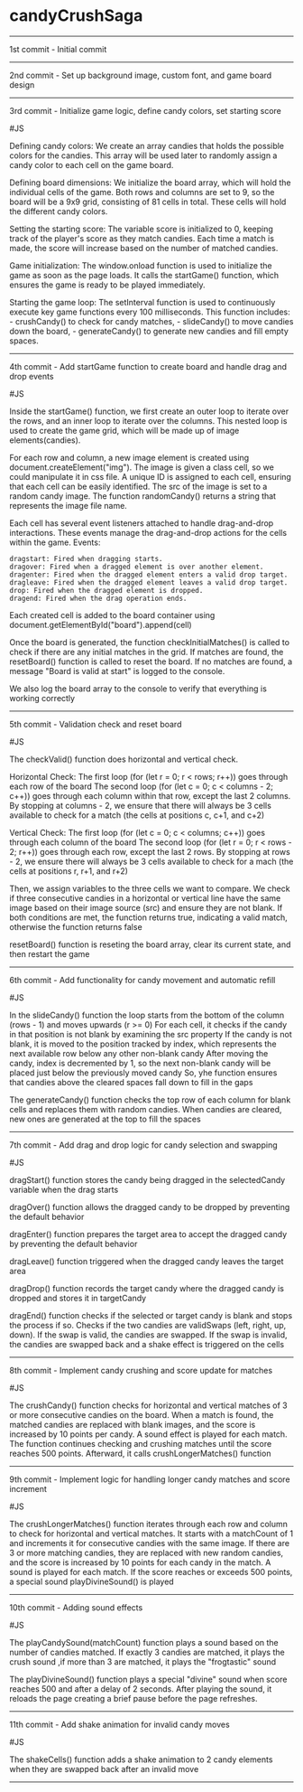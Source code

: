 # candyCrushSaga
************
1st commit - Initial commit
************
2nd commit - Set up background image, custom font, and game board design
************
3rd commit - Initialize game logic, define candy colors, set starting score

#JS 

Defining candy colors: We create an array candies that holds the possible colors for the candies. This array will be used later to randomly assign a candy color to each cell on the game board.

Defining board dimensions: We initialize the board array, which will hold the individual cells of the game. Both rows and columns are set to 9, so the board will be a 9x9 grid, consisting of 81 cells in total. These cells will hold the different candy colors.

Setting the starting score: The variable score is initialized to 0, keeping track of the player's score as they match candies. Each time a match is made, the score will increase based on the number of matched candies.

Game initialization: The window.onload function is used to initialize the game as soon as the page loads. It calls the startGame() function, which ensures the game is ready to be played immediately.

Starting the game loop: The setInterval function is used to continuously execute key game functions every 100 milliseconds. 
This function includes:  - crushCandy() to check for candy matches,
                         - slideCandy() to move candies down the board,
                         - generateCandy() to generate new candies and fill empty spaces.
*******************************
4th commit - Add startGame function to create board and handle drag and drop events

#JS

Inside the startGame() function, we first create an outer loop to iterate over the rows, and an inner loop to iterate over the columns. This nested loop is used to create the game grid, which will be made up of image elements(candies).

For each row and column, a new image element is created using document.createElement("img").
The image is given a class cell, so we could manipulate it in css file.
A unique ID is assigned to each cell, ensuring that each cell can be easily identified.
The src of the image is set to a random candy image. 
The function randomCandy() returns a string that represents the image file name.

Each cell has several event listeners attached to handle drag-and-drop interactions. These events manage the drag-and-drop actions for the cells within the game. Events:

    dragstart: Fired when dragging starts.
    dragover: Fired when a dragged element is over another element.
    dragenter: Fired when the dragged element enters a valid drop target.
    dragleave: Fired when the dragged element leaves a valid drop target.
    drop: Fired when the dragged element is dropped.
    dragend: Fired when the drag operation ends.

Each created cell is added to the board container using document.getElementById("board").append(cell)

Once the board is generated, the function checkInitialMatches() is called to check if there are any initial matches in the grid. If matches are found, the resetBoard() function is called to reset the board. If no matches are found, a message "Board is valid at start" is logged to the console.

We also log the board array to the console to verify that everything is working correctly
************************
5th commit - Validation check and reset board

#JS

The checkValid() function does horizontal and vertical check. 

Horizontal Check:
The first loop (for (let r = 0; r < rows; r++)) goes through each row of the board
The second loop (for (let c = 0; c < columns - 2; c++)) goes through each column within that row, except the last 2 columns. By stopping at columns - 2, we ensure that there will always be 3 cells available to check for a match (the cells at positions c, c+1, and c+2)

Vertical Check:
The first loop (for (let c = 0; c < columns; c++)) goes through each column of the board
The second loop (for (let r = 0; r < rows - 2; r++)) goes through each row, except the last 2 rows. By stopping at rows - 2, we ensure there will always be 3 cells available to check for a mach (the cells at positions r, r+1, and r+2)

Then, we assign variables to the three cells we want to compare. We check if three consecutive candies in a horizontal or vertical line have the same image based on their image source (src) and ensure they are not blank. If both conditions are met, the function returns true, indicating a valid match, otherwise the function returns false 

resetBoard() function is reseting the board array, clear its current state, and then restart the game
***********************
6th commit - Add functionality for candy movement and automatic refill

#JS

In the slideCandy() function the loop starts from the bottom of the column (rows - 1) and moves upwards (r >= 0)
For each cell, it checks if the candy in that position is not blank by examining the src property
If the candy is not blank, it is moved to the position tracked by index, which represents the next available row below any other non-blank candy
After moving the candy, index is decremented by 1, so the next non-blank candy will be placed just below the previously moved candy
So, yhe function ensures that candies above the cleared spaces fall down to fill in the gaps

The generateCandy() function checks the top row of each column for blank cells and replaces them with random candies. When candies are cleared, new ones are generated at the top to fill the spaces
************************
7th commit - Add drag and drop logic for candy selection and swapping

#JS

dragStart() function stores the candy being dragged in the selectedCandy variable when the drag starts

dragOver() function allows the dragged candy to be dropped by preventing the default behavior

dragEnter() function prepares the target area to accept the dragged candy by preventing the default behavior

dragLeave() function triggered when the dragged candy leaves the target area

dragDrop() function records the target candy where the dragged candy is dropped and stores it in targetCandy

dragEnd() function checks if the selected or target candy is blank and stops the process if so. Checks if the two candies are validSwaps (left, right, up, down). If the swap is valid, the candies are swapped. If the swap is invalid, the candies are swapped back and a shake effect is triggered on the cells
**************************
8th commit - Implement candy crushing and score update for matches

#JS

The crushCandy() function checks for horizontal and vertical matches of 3 or more consecutive candies on the board. When a match is found, the matched candies are replaced with blank images, and the score is increased by 10 points per candy. A sound effect is played for each match. The function continues checking and crushing matches until the score reaches 500 points. Afterward, it calls crushLongerMatches() function
***************************
9th commit - Implement logic for handling longer candy matches and score increment

#JS

The crushLongerMatches() function iterates through each row and column to check for horizontal and vertical matches. It starts with a matchCount of 1 and increments it for consecutive candies with the same image. If there are 3 or more matching candies, they are replaced with new random candies, and the score is increased by 10 points for each candy in the match. A sound is played for each match. If the score reaches or exceeds 500 points, a special sound playDivineSound() is played
*****************************
10th commit - Adding sound effects

#JS

The playCandySound(matchCount) function plays a sound based on the number of candies matched. If exactly 3 candies are matched, it plays the crush sound ,if more than 3 are matched, it plays the "frogtastic" sound

The playDivineSound() function plays a special "divine" sound when score reaches 500 and after a delay of 2 seconds. After playing the sound, it reloads the page creating a brief pause before the page refreshes.
*****************************************

11th commit - Add shake animation for invalid candy moves

#JS

The shakeCells() function adds a shake animation to 2 candy elements when they are swapped back after an invalid move
***************************************